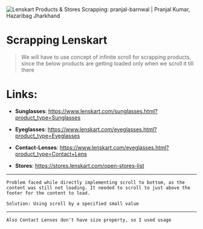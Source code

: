 ![Lenskart Products & Stores Scrapping: pranjal-barnwal | Pranjal Kumar, Hazaribag Jharkhand](https://wikimug.com/wp-content/uploads/2024/02/wikimug-post-pics-2-750x375.png)
# Scrapping Lenskart

> We will have to use concept of infinite scroll for scrapping products, since the below products are getting loaded only when we scroll it till there

# Links:
- **Sunglasses**: https://www.lenskart.com/sunglasses.html?product_type=Sunglasses
- **Eyeglasses**: https://www.lenskart.com/eyeglasses.html?product_type=Eyeglasses
- **Contact-Lenses**: https://www.lenskart.com/eyeglasses.html?product_type=Contact+Lens

- **Stores**: https://stores.lenskart.com/open-stores-list

---


    Problem faced while directly implementing scroll to bottom, as the content was still not loading. It needed to scroll to just above the footer for the content to load. 
    
    Solution: Using scroll by a specified small value
---

    Also Contact Lenses don't have size property, so I used usage
